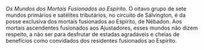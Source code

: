 ﻿<em>Os Mundos dos Mortais Fusionados ao Espírito.</em> O oitavo grupo de sete mundos primários e satélites tributários, no circuito de Sálvington, é da posse exclusiva dos mortais fusionados ao Espírito, de Nébadon. Aos mortais ascendentes fusionados aos Ajustadores, esses mundos não dizem respeito, a não ser para desfrutar de estadas agradáveis e cheias de benefícios como convidados dos residentes fusionados ao Espírito.